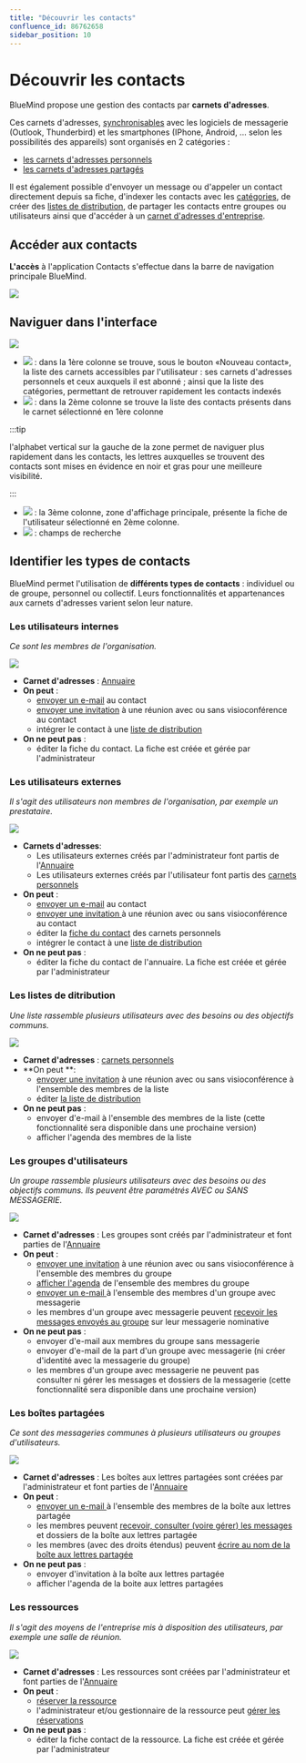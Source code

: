 ```yaml
---
title: "Découvrir les contacts"
confluence_id: 86762658
sidebar_position: 10
---
```

# Découvrir les contacts

BlueMind propose une gestion des contacts par **carnets d'adresses**.

Ces carnets d'adresses, [synchronisables](/Guide_de_l_utilisateur/Les_contacts/Synchroniser_les_carnets_d_adresses/) avec les logiciels de messagerie (Outlook, Thunderbird) et les smartphones (IPhone, Android, ... selon les possibilités des appareils) sont organisés en 2 catégories :

- [les carnets d'adresses personnels](/Guide_de_l_utilisateur/Les_contacts/Créer_et_éditer_un_carnet_d_adresses_personnel/)
- [les carnets d'adresses partagés](/Guide_de_l_utilisateur/Les_contacts/Utiliser_un_carnet_d_adresses_partagé/#utiliser-lannuaire)

Il est également possible d'envoyer un message ou d'appeler un contact directement depuis sa fiche, d'indexer les contacts avec les [catégories](/Guide_de_l_utilisateur/Paramétrer_le_compte_utilisateur/#créer-des-catégories), de créer des [listes de distribution](/Guide_de_l_utilisateur/Les_contacts/Éditer_une_liste_de_distribution/), de partager les contacts entre groupes ou utilisateurs ainsi que d'accéder à un [carnet d'adresses d'entreprise](/Guide_de_l_utilisateur/Les_contacts/Utiliser_un_carnet_d_adresses_partagé/#utiliser-lannuaire).

## Accéder aux contacts

**L'accès** à l'application Contacts s'effectue dans la barre de navigation principale BlueMind.

![](../../attachments/86762658/86764612.png)

## Naviguer dans l'interface

![](../../attachments/86762658/86764611.png)

- ![](../../attachments/86762658/86764626.png) : dans la 1ère colonne se trouve, sous le bouton «Nouveau contact», la liste des carnets accessibles par l'utilisateur : ses carnets d'adresses personnels et ceux auxquels il est abonné ; ainsi que la liste des catégories, permettant de retrouver rapidement les contacts indexés
- ![](../../attachments/86762658/86764625.png) : dans la 2ème colonne se trouve la liste des contacts présents dans le carnet sélectionné en 1ère colonne

:::tip

l'alphabet vertical sur la gauche de la zone permet de naviguer plus rapidement dans les contacts, les lettres auxquelles se trouvent des contacts sont mises en évidence en noir et gras pour une meilleure visibilité.

:::

- ![](../../attachments/86762658/86764624.png) : la 3ème colonne, zone d'affichage principale, présente la fiche de l'utilisateur sélectionné en 2ème colonne.
- ![](../../attachments/86762658/86764623.png) : champs de recherche

## Identifier les types de contacts

BlueMind permet l'utilisation de **différents types de contacts** : individuel ou de groupe, personnel ou collectif. Leurs fonctionnalités et appartenances aux carnets d'adresses varient selon leur nature.

### Les utilisateurs internes 
*Ce sont les membres de l'organisation.*

![](../../attachments/86762658/86764620.png) 
- **Carnet d'adresses** : [Annuaire](Utiliser_un_carnet_d_adresses_partagé.md/#utiliser-lannuaire)
- **On peut** : 
    - [envoyer un e-mail](/Guide_de_l_utilisateur/La_messagerie/Envoyer_un_message/) au contact
    - [envoyer une invitation](/Guide_de_l_utilisateur/L_agenda/Organiser_une_réunion/) à une réunion avec ou sans visioconférence au contact
    - intégrer le contact à une [liste de distribution](/Guide_de_l_utilisateur/Les_contacts/Éditer_une_liste_de_distribution/)
- **On ne peut pas** :
    - éditer la fiche du contact. La fiche est créée et gérée par l'administrateur

### Les utilisateurs externes 
*Il s'agit des utilisateurs non membres de l'organisation, par exemple un prestataire.*

![](../../attachments/86762658/86764619.png) 

- **Carnets d'adresses**:
    - Les utilisateurs externes créés par l'administrateur font partis de l'[Annuaire](Utiliser_un_carnet_d_adresses_partagé.md/#utiliser-lannuaire)
    - Les utilisateurs externes créés par l'utilisateur font partis des [carnets personnels](/Guide_de_l_utilisateur/Les_contacts/Créer_et_éditer_un_carnet_d_adresses_personnel/)
- **On peut** : 
    - [envoyer un e-mail](/Guide_de_l_utilisateur/La_messagerie/Envoyer_un_message/) au contact
    - [envoyer une invitation ](/Guide_de_l_utilisateur/L_agenda/Organiser_une_réunion/) à une réunion avec ou sans visioconférence au contact
    - éditer la [fiche du contact](/Guide_de_l_utilisateur/Les_contacts/Éditer_un_contact/) des carnets personnels
    - intégrer le contact à une [liste de distribution](/Guide_de_l_utilisateur/Les_contacts/Éditer_une_liste_de_distribution/)
- **On ne peut pas** :
    - éditer la fiche du contact de l'annuaire. La fiche est créée et gérée par l'administrateur

### Les listes de ditribution
*Une liste rassemble plusieurs utilisateurs avec des besoins ou des objectifs communs.*

![](../../attachments/86762658/86764615.png) 

- **Carnet d'adresses** : [carnets personnels](/Guide_de_l_utilisateur/Les_contacts/Créer_et_éditer_un_carnet_d_adresses_personnel/)
- **On peut **:
    - [envoyer une invitation](/Guide_de_l_utilisateur/L_agenda/Organiser_une_réunion/) à une réunion avec ou sans visioconférence à l'ensemble des membres de la liste
    - éditer [la liste de distribution](/Guide_de_l_utilisateur/Les_contacts/Éditer_une_liste_de_distribution/)
- **On ne peut pas** :
    - envoyer d'e-mail à l'ensemble des membres de la liste (cette fonctionnalité sera disponible dans une prochaine version)
    - afficher l'agenda des membres de la liste

### Les groupes d'utilisateurs
*Un groupe rassemble plusieurs utilisateurs avec des besoins ou des objectifs communs. Ils peuvent être paramétrés AVEC ou SANS MESSAGERIE.*

![](../../attachments/86762658/86764618.png) 

- **Carnet d'adresses** : Les groupes sont créés par l'administrateur et font parties de l'[Annuaire](Utiliser_un_carnet_d_adresses_partagé.md/#utiliser-lannuaire)
- **On peut** : 
    - [envoyer une invitation](/Guide_de_l_utilisateur/L_agenda/Organiser_une_réunion/) à une réunion avec ou sans visioconférence à l'ensemble des membres du groupe
    - [afficher l'agenda](/Guide_de_l_utilisateur/L_agenda/Afficher_plusieurs_calendriers/) de l'ensemble des membres du groupe
    - [envoyer un e-mail ](/Guide_de_l_utilisateur/La_messagerie/Envoyer_un_message/)à l'ensemble des membres d'un groupe avec messagerie
    - les membres d'un groupe avec messagerie peuvent [recevoir les messages envoyés au groupe](/Guide_de_l_utilisateur/La_messagerie/Utiliser_une_messagerie_partagée/) sur leur messagerie nominative
- **On ne peut pas** :
    - envoyer d'e-mail aux membres du groupe sans messagerie
    - envoyer d'e-mail de la part d'un groupe avec messagerie (ni créer d'identité avec la messagerie du groupe)
    - les membres d'un groupe avec messagerie ne peuvent pas consulter ni gérer les messages et dossiers de la messagerie (cette fonctionnalité sera disponible dans une prochaine version)

### Les boîtes partagées
*Ce sont des messageries communes à plusieurs utilisateurs ou groupes d'utilisateurs.*

![](../../attachments/86762658/86764617.png) 

- **Carnet d'adresses** : Les boîtes aux lettres partagées sont créées par l'administrateur et font parties de l'[Annuaire](Utiliser_un_carnet_d_adresses_partagé.md/#utiliser-lannuaire)
- **On peut** : 
    - [envoyer un e-mail ](/Guide_de_l_utilisateur/La_messagerie/Envoyer_un_message/)à l'ensemble des membres de la boîte aux lettres partagée
    - les membres peuvent [recevoir, consulter (voire gérer) les messages](/Guide_de_l_utilisateur/La_messagerie/Utiliser_une_messagerie_partagée/) et dossiers de la boîte aux lettres partagée
    - les membres (avec des droits étendus) peuvent [écrire au nom de la boîte aux lettres partagée](/Guide_de_l_utilisateur/La_messagerie/Gérer_les_identités_du_compte/)
- **On ne peut pas** :
    - envoyer d'invitation à la boîte aux lettres partagée
    - afficher l'agenda de la boite aux lettres partagées

### Les ressources
*Il s'agit des moyens de l'entreprise mis à disposition des utilisateurs, par exemple une salle de réunion.*

![](../../attachments/86762658/86764616.png) 

- **Carnet d'adresses** : Les ressources sont créées par l'administrateur et font parties de l'[Annuaire](Utiliser_un_carnet_d_adresses_partagé.md/#utiliser-lannuaire)
- **On peut** :
    - [réserver la ressource](/Guide_de_l_utilisateur/L_agenda/Organiser_une_réunion/)
    - l'administrateur et/ou gestionnaire de la ressource peut [gérer les réservations](/Guide_de_l_utilisateur/L_agenda/Gérer_les_réservations_de_ressources/)
- **On ne peut pas** :
    - éditer la fiche contact de la ressource. La fiche est créée et gérée par l'administrateur


